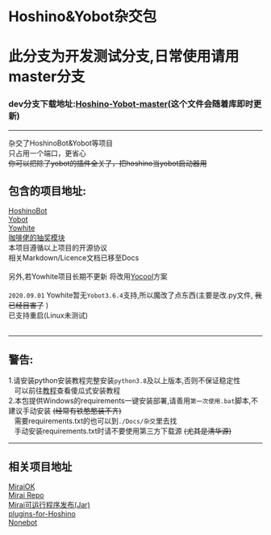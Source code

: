 # Hoshino&amp;Yobot杂交包 <br>
# 此分支为开发测试分支,日常使用请用master分支
### dev分支下载地址:[Hoshino-Yobot-master](http://github-proxy.yobot.win/1523789353/Hoshino-Yobot/archive/dev.zip "下载")(这个文件会随着库即时更新)<br>
****
杂交了HoshinoBot&amp;Yobot等项目<br>
只占用一个端口，更省心<br>
 ~~你可以把除了yobot的插件全关了，把hoshino当yobot启动器用~~ <br>
## 包含的项目地址: <br>
[HoshinoBot](https://github.com/Ice-Cirno/HoshinoBot "Hoshino项目")<br>
[Yobot](https://github.com/pcrbot/yobot "Yobot项目")<br>
[Yowhite](https://github.com/shkongzhu/YoWhite "Yowhite项目")<br>
[咖啡佬的抽奖模块](https://github.com/pcrbot/gacha "咖啡老的项目")<br>
本项目遵循以上项目的开源协议<br>
相关Markdown/Licence文档已移至Docs<br><br>
另外,若Yowhite项目长期不更新&nbsp;将改用[Yocool](https://github.com/A-kirami/YoCool/tree/master/PrincessAdventure "Yocool项目")方案<br><br>
`2020.09.01` Yowhite暂无`Yobot3.6.4`支持,所以魔改了点东西(主要是改.py文件, ~~我已经目害了~~ )<br>
已支持重启(Linux未测试)<br><br>
****
## 警告: <br>
1.请安装python安装教程完整安装`python3.8`及以上版本,否则不保证稳定性<br>
&nbsp;&nbsp;&nbsp;可以前往[教程](./Docs/杂交/Install_python3.8.5/Install_Tip.md "傻瓜式安装教程")查看傻瓜式安装教程<br>
2.本包提供Windows的requirements一键安装部署,请善用`第一次使用.bat`脚本,不建议手动安装 ~~(经常有铁憨憨装不齐)~~ <br>
&nbsp;&nbsp;&nbsp;需要requirements.txt的也可以到`./Docs/杂交`里去找<br>
&nbsp;&nbsp;&nbsp;手动安装requirements.txt时请不要使用第三方下载源 ~~(尤其是清华源)~~ <br>

****
## 相关项目地址 <br>
[MiraiOK](https://github.com/LXY1226/MiraiOK "MiraiOK项目")<br>
[Mirai Repo](https://github.com/mamoe/mirai "Mirai项目")<br>
[Mirai可运行程序发布(Jar)](https://github.com/project-mirai/mirai-repo/tree/master/shadow "Mirai 可运行程序发布")<br>
[plugins-for-Hoshino](https://github.com/pcrbot/plugins-for-Hoshino "Shebot项目")<br>
[Nonebot](https://github.com/nonebot/nonebot "Nonebot项目")<br>
